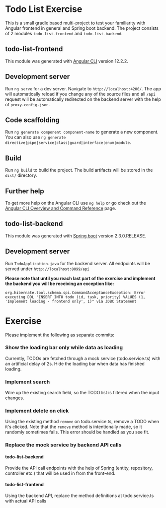 # Todo List Exercise

This is a small gradle based multi-project to test your familiarity with Angular frontend in general and Spring boot backend.
The project consists of 2 modules `todo-list-frontend` and `todo-list-backend`.

## todo-list-frontend

This module was generated with [Angular CLI](https://github.com/angular/angular-cli) version 12.2.2.

## Development server

Run `ng serve` for a dev server. Navigate to `http://localhost:4200/`. The app will automatically reload if you change any of the source files
and all `/api` request will be automatically redirected on the backend server with the help of `proxy.config.json`.

## Code scaffolding

Run `ng generate component component-name` to generate a new component. You can also use `ng generate directive|pipe|service|class|guard|interface|enum|module`.

## Build

Run `ng build` to build the project. The build artifacts will be stored in the `dist/` directory.

## Further help

To get more help on the Angular CLI use `ng help` or go check out the [Angular CLI Overview and Command Reference](https://angular.io/cli) page.

## todo-list-backend

This module was generated with [Spring boot](https://spring.io/projects/spring-boot) version 2.3.0.RELEASE.

## Development server

Run `TodoApplication.java` for the backend server. All endpoints will be served under `http://localhost:8099/api`

**Please note that until you reach last part of the exercise and implement the backend you will be receiving an exception like:**

`org.hibernate.tool.schema.spi.CommandAcceptanceException: Error executing DDL "INSERT INTO todo (id, task, priority) VALUES (1, 'Implement loading - frontend only', 1)" via JDBC Statement`

# Exercise
Please implement the following as separate commits:

### Show the loading bar only while data as loading
Currently, TODOs are fetched through a mock service (todo.service.ts) with an artificial delay of 2s.
Hide the loading bar when data has finished loading.

### Implement search
Wire up the existing search field, so the TODO list is filtered when the input changes.

### Implement delete on click
Using the existing method `remove` on todo.service.ts, remove a TODO when it's clicked.
Note that the `remove` method is intentionally made, so it randomly sometimes fails. This error should be handled as you see fit.

### Replace the mock service by backend API calls

#### todo-list-backend
Provide the API call endpoints with the help of Spring (entity, repository, controller etc.) that will be used in from the front-end.

#### todo-list-frontend
Using the backend API, replace the method definitions at todo.service.ts with actual API calls

